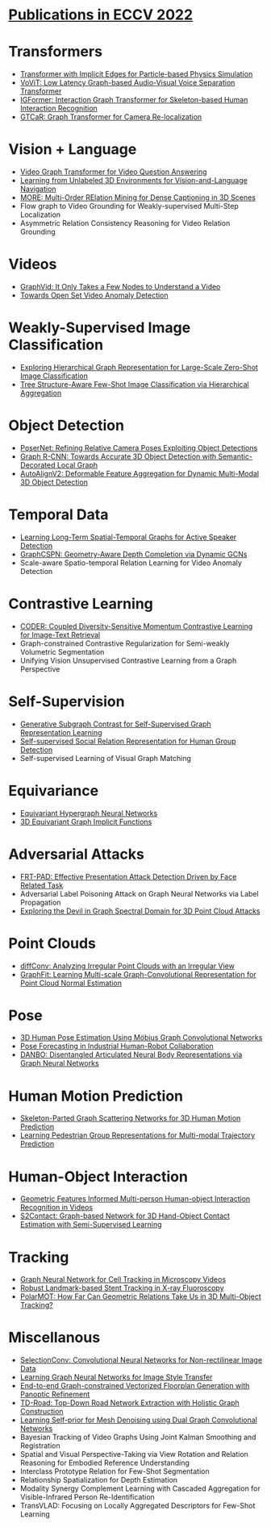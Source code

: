 # [Publications in ECCV 2022](https://eccv2022.ecva.net/program/accepted-papers/)



# Transformers
- [Transformer with Implicit Edges for Particle-based Physics Simulation](https://github.com/naganandy/graph-based-deep-learning-literature/blob/master/conference-publications/folders/publications_eccv22/tie_eccv22/README.md)
- [VoViT: Low Latency Graph-based Audio-Visual Voice Separation Transformer](https://github.com/naganandy/graph-based-deep-learning-literature/blob/master/conference-publications/folders/publications_eccv22/vovit_eccv22/README.md)
- [IGFormer: Interaction Graph Transformer for Skeleton-based Human Interaction Recognition](https://github.com/naganandy/graph-based-deep-learning-literature/blob/master/conference-publications/folders/publications_eccv22/igformer_eccv22/README.md)
- [GTCaR: Graph Transformer for Camera Re-localization](https://github.com/naganandy/graph-based-deep-learning-literature/blob/master/conference-publications/folders/publications_eccv22/gtcar_eccv22/README.md)



# Vision + Language
- [Video Graph Transformer for Video Question Answering](https://github.com/naganandy/graph-based-deep-learning-literature/blob/master/conference-publications/folders/publications_eccv22/vgt_eccv22/README.md)
- [Learning from Unlabeled 3D Environments for Vision-and-Language Navigation](https://github.com/naganandy/graph-based-deep-learning-literature/blob/master/conference-publications/folders/publications_eccv22/hm3dautovln_eccv22/README.md)
- [MORE: Multi-Order RElation Mining for Dense Captioning in 3D Scenes](https://github.com/naganandy/graph-based-deep-learning-literature/blob/master/conference-publications/folders/publications_eccv22/more_eccv22/README.md)
- Flow graph to Video Grounding for Weakly-supervised Multi-Step Localization
- Asymmetric Relation Consistency Reasoning for Video Relation Grounding



# Videos
- [GraphVid: It Only Takes a Few Nodes to Understand a Video](https://github.com/naganandy/graph-based-deep-learning-literature/blob/master/conference-publications/folders/publications_eccv22/graphvid_eccv22/README.md)
- [Towards Open Set Video Anomaly Detection](https://github.com/naganandy/graph-based-deep-learning-literature/blob/master/conference-publications/folders/publications_eccv22/openvad_eccv22/README.md)



# Weakly-Supervised Image Classification
- [Exploring Hierarchical Graph Representation for Large-Scale Zero-Shot Image Classification](https://github.com/naganandy/graph-based-deep-learning-literature/blob/master/conference-publications/folders/publications_eccv22/hgrnet_eccv22/README.md)
- [Tree Structure-Aware Few-Shot Image Classification via Hierarchical Aggregation](https://github.com/naganandy/graph-based-deep-learning-literature/blob/master/conference-publications/folders/publications_eccv22/hts_eccv22/README.md)



# Object Detection
- [PoserNet: Refining Relative Camera Poses Exploiting Object Detections](https://github.com/naganandy/graph-based-deep-learning-literature/blob/master/conference-publications/folders/publications_eccv22/posernet_eccv22/README.md)
- [Graph R-CNN: Towards Accurate 3D Object Detection with Semantic-Decorated Local Graph](https://github.com/naganandy/graph-based-deep-learning-literature/blob/master/conference-publications/folders/publications_eccv22/graphrcnn_eccv22/README.md)
- [AutoAlignV2: Deformable Feature Aggregation for Dynamic Multi-Modal 3D Object Detection](https://github.com/naganandy/graph-based-deep-learning-literature/blob/master/conference-publications/folders/publications_eccv22/autoalignv2_eccv22/README.md)



# Temporal Data
- [Learning Long-Term Spatial-Temporal Graphs for Active Speaker Detection](https://github.com/naganandy/graph-based-deep-learning-literature/blob/master/conference-publications/folders/publications_eccv22/spell_eccv22/README.md)
- [GraphCSPN: Geometry-Aware Depth Completion via Dynamic GCNs](https://github.com/naganandy/graph-based-deep-learning-literature/blob/master/conference-publications/folders/publications_eccv22/graphcspn_eccv22/README.md)
- Scale-aware Spatio-temporal Relation Learning for Video Anomaly Detection



# Contrastive Learning
- [CODER: Coupled Diversity-Sensitive Momentum Contrastive Learning for Image-Text Retrieval](https://github.com/naganandy/graph-based-deep-learning-literature/blob/master/conference-publications/folders/publications_eccv22/coder_eccv22/README.md)
- Graph-constrained Contrastive Regularization for Semi-weakly Volumetric Segmentation
- Unifying Vision Unsupervised Contrastive Learning from a Graph Perspective



# Self-Supervision
- [Generative Subgraph Contrast for Self-Supervised Graph Representation Learning](https://github.com/naganandy/graph-based-deep-learning-literature/blob/master/conference-publications/folders/publications_eccv22/gsc_eccv22/README.md)
- [Self-supervised Social Relation Representation for Human Group Detection](https://github.com/naganandy/graph-based-deep-learning-literature/blob/master/conference-publications/folders/publications_eccv22/sssrr_eccv22/README.md)
- Self-supervised Learning of Visual Graph Matching



# Equivariance 
- [Equivariant Hypergraph Neural Networks](https://github.com/naganandy/graph-based-deep-learning-literature/blob/master/conference-publications/folders/publications_eccv22/ehnn_eccv22/README.md)
- [3D Equivariant Graph Implicit Functions](https://github.com/naganandy/graph-based-deep-learning-literature/blob/master/conference-publications/folders/publications_eccv22/graphonet_eccv22/README.md)



# Adversarial Attacks
- [FRT-PAD: Effective Presentation Attack Detection Driven by Face Related Task](https://github.com/naganandy/graph-based-deep-learning-literature/blob/master/conference-publications/folders/publications_eccv22/frtpad_eccv22/README.md)
- Adversarial Label Poisoning Attack on Graph Neural Networks via Label Propagation
- [Exploring the Devil in Graph Spectral Domain for 3D Point Cloud Attacks](https://github.com/naganandy/graph-based-deep-learning-literature/blob/master/conference-publications/folders/publications_eccv22/gsda_eccv22/README.md)



# Point Clouds
- [diffConv: Analyzing Irregular Point Clouds with an Irregular View](https://github.com/naganandy/graph-based-deep-learning-literature/blob/master/conference-publications/folders/publications_eccv22/diffconv_eccv22/README.md)
- [GraphFit: Learning Multi-scale Graph-Convolutional Representation for Point Cloud Normal Estimation](https://github.com/naganandy/graph-based-deep-learning-literature/blob/master/conference-publications/folders/publications_eccv22/graphfit_eccv22/README.md)



# Pose
- [3D Human Pose Estimation Using Möbius Graph Convolutional Networks](https://github.com/naganandy/graph-based-deep-learning-literature/blob/master/conference-publications/folders/publications_eccv22/mobiusgcn_eccv22/README.md)
- [Pose Forecasting in Industrial Human-Robot Collaboration](https://github.com/naganandy/graph-based-deep-learning-literature/blob/master/conference-publications/folders/publications_eccv22/sesgcn_eccv22/README.md)
- [DANBO: Disentangled Articulated Neural Body Representations via Graph Neural Networks](https://github.com/naganandy/graph-based-deep-learning-literature/blob/master/conference-publications/folders/publications_eccv22/danbo_eccv22/README.md)



# Human Motion Prediction
- [Skeleton-Parted Graph Scattering Networks for 3D Human Motion Prediction](https://github.com/naganandy/graph-based-deep-learning-literature/blob/master/conference-publications/folders/publications_eccv22/spgsn_eccv22/README.md)
- [Learning Pedestrian Group Representations for Multi-modal Trajectory Prediction](https://github.com/naganandy/graph-based-deep-learning-literature/blob/master/conference-publications/folders/publications_eccv22/gpgraph_eccv22/README.md)



# Human-Object Interaction
- [Geometric Features Informed Multi-person Human-object Interaction Recognition in Videos](https://github.com/naganandy/graph-based-deep-learning-literature/blob/master/conference-publications/folders/publications_eccv22/2ggcn_eccv22/README.md)
- [S2Contact: Graph-based Network for 3D Hand-Object Contact Estimation with Semi-Supervised Learning](https://github.com/naganandy/graph-based-deep-learning-literature/blob/master/conference-publications/folders/publications_eccv22/gcncontact_eccv22/README.md)



# Tracking
- [Graph Neural Network for Cell Tracking in Microscopy Videos](https://github.com/naganandy/graph-based-deep-learning-literature/blob/master/conference-publications/folders/publications_eccv22/celltrackergnn_eccv22/README.md)
- [Robust Landmark-based Stent Tracking in X-ray Fluoroscopy](https://github.com/naganandy/graph-based-deep-learning-literature/blob/master/conference-publications/folders/publications_eccv22/stentgcn_eccv22/README.md)
- [PolarMOT: How Far Can Geometric Relations Take Us in 3D Multi-Object Tracking?](https://github.com/naganandy/graph-based-deep-learning-literature/blob/master/conference-publications/folders/publications_eccv22/polarmot_eccv22/README.md)



# Miscellanous
- [SelectionConv: Convolutional Neural Networks for Non-rectilinear Image Data](https://github.com/naganandy/graph-based-deep-learning-literature/blob/master/conference-publications/folders/publications_eccv22/selectionconv_eccv22/README.md)
- [Learning Graph Neural Networks for Image Style Transfer](https://github.com/naganandy/graph-based-deep-learning-literature/blob/master/conference-publications/folders/publications_eccv22/nstgnnn_eccv22/README.md)
- [End-to-end Graph-constrained Vectorized Floorplan Generation with Panoptic Refinement](https://github.com/naganandy/graph-based-deep-learning-literature/blob/master/conference-publications/folders/publications_eccv22/prn_eccv22/README.md)
- [TD-Road: Top-Down Road Network Extraction with Holistic Graph Construction](https://github.com/naganandy/graph-based-deep-learning-literature/blob/master/conference-publications/folders/publications_eccv22/tdroad_eccv22/README.md)
- [Learning Self-prior for Mesh Denoising using Dual Graph Convolutional Networks](https://github.com/naganandy/graph-based-deep-learning-literature/blob/master/conference-publications/folders/publications_eccv22/dualdmp_eccv22/README.md)
- Bayesian Tracking of Video Graphs Using Joint Kalman Smoothing and Registration
- Spatial and Visual Perspective-Taking via View Rotation and Relation Reasoning for Embodied Reference Understanding
- Interclass Prototype Relation for Few-Shot Segmentation
- Relationship Spatialization for Depth Estimation
- Modality Synergy Complement Learning with Cascaded Aggregation for Visible-Infrared Person Re-Identification
- TransVLAD: Focusing on Locally Aggregated Descriptors for Few-Shot Learning